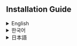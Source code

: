 ## Installation Guide

<details>
<summary>English</summary>

**Disclaimer: This is an unofficial version and is not endorsed or affiliated with Alan Becker.**

### Info

This is my own modification of the original compilation by [**kirillocha/@tschollow**](https://x.com/tschollow), with updated sprites by [**Stickwave/@StickLaserPhase**](https://x.com/StickLaserPhase), nicer theming, UI, and some small changes in the stickfigure behaviors.

### Download Link

Download and unzip/extract [**alan-beckers-stickfigures-unofficial.zip**](https://github.com/Skittlq/alans-beckers-stickfigures-unofficial/releases/latest).

### Java Installation

This app requires Java to be installed! You can download Java from the following link: [Java Download](https://www.java.com/en/download/)

### Running the Jar File

After downloading and extracting the zip file, double-click the `AlansStickfigures.jar` file to start the application.
Optionally, you may double-click on the `SetupStartOnStartup.bat` to run a script that will set up the application to start up when you turn on your computer and it will appear in your start menu (WINDOWS 11/10 ONLY!).

I plan to compile an installer to make the setup process much more simple; this will be for Windows users only!

### Additional Sources
- Shimeji-ee Behaviour, Actions & Sprites by @StickLaserPhase: [Google Drive Link](https://drive.google.com/file/d/1PdWAU91kAKg2lqcAiTdNGhNflqoHKU6N/view)
- Forked From: [GitHub Repository](https://github.com/kirillocha/alanbecker_shimejiee_exe)
- Based On: [Kilkakon](https://kilkakon.com/shimeji/)

</details>

<details>
<summary>한국어</summary>

**면책 사항: 이 버전은 비공식이며 Alan Becker와는 아무런 연관이 없으며 승인을 받은 것이 아닙니다.**

### 정보

이 버전은 [**kirillocha/@tschollow**](https://x.com/tschollow) 원작을 기반으로 제가 수정한 버전이며, [**Stickwave/@StickLaserPhase**](https://x.com/StickLaserPhase) 님의 업데이트된 스프라이트, 더 나은 테마와 UI, 그리고 약간의 스틱피규어 동작 변화가 포함되어 있습니다.

### 다운로드 링크

다운로드하고 압축을 해제하세요: [**alan-beckers-stickfigures-unofficial.zip**](https://github.com/Skittlq/alans-beckers-stickfigures-unofficial/releases/latest)

### Java 설치

이 애플리케이션은 Java 설치가 필요합니다! 다음 링크에서 Java를 다운로드할 수 있습니다: [Java 다운로드](https://www.java.com/ko/download/)

### Jar 파일 실행

zip 파일을 다운로드하고 압축을 푼 후, `AlansStickfigures.jar` 파일을 더블 클릭하여 애플리케이션을 시작합니다.
선택적으로, `SetupStartOnStartup.bat` 파일을 더블 클릭하면 컴퓨터를 켤 때 애플리케이션이 자동으로 시작되도록 설정하는 스크립트를 실행할 수 있습니다. (WINDOWS 11/10 전용)

Windows 사용자를 위한 설치 프로그램을 곧 제공하여 설정 과정을 더욱 간단하게 할 예정입니다!

### 추가 소스
- Shimeji-ee Behaviour, Actions & Sprites by @StickLaserPhase: [구글 드라이브 링크](https://drive.google.com/file/d/1PdWAU91kAKg2lqcAiTdNGhNflqoHKU6N/view)
- Forked From: [GitHub 저장소](https://github.com/kirillocha/alanbecker_shimejiee_exe)
- Based On: [Kilkakon](https://kilkakon.com/shimeji/)

</details>

<details>
<summary>日本語</summary>

**免責事項: このバージョンは非公式であり、Alan Becker とは一切関係がなく、承認を得たものではありません。**

### 情報

このバージョンは [**kirillocha/@tschollow**](https://x.com/tschollow) によるオリジナルのコンパイルを基に、[**Stickwave/@StickLaserPhase**](https://x.com/StickLaserPhase) の更新されたスプライト、改良されたテーマ、UI、一部のスティックフィギュアの動作の微調整を加えた私の独自の修正版です。

### ダウンロードリンク

ダウンロードして解凍してください: [**alan-beckers-stickfigures-unofficial.zip**](https://github.com/Skittlq/alans-beckers-stickfigures-unofficial/releases/latest)

### Java のインストール

このアプリケーションには Java のインストールが必要です。以下のリンクから Java をダウンロードできます: [Java ダウンロード](https://www.java.com/ja/download/)

### Jar ファイルの実行

zip ファイルをダウンロードして解凍した後、`AlansStickfigures.jar` ファイルをダブルクリックしてアプリケーションを開始します。
オプションとして、`SetupStartOnStartup.bat` ファイルをダブルクリックすることで、コンピュータを起動するときにアプリケーションが自動的に起動するように設定するスクリプトを実行することができます（WINDOWS 11/10 のみ対応）。

Windows ユーザー向けのインストーラを提供して、セットアッププロセスをさらに簡単にする予定です！

### 追加ソース
- Shimeji-ee Behaviour, Actions & Sprites by @StickLaserPhase: [Google ドライブリンク](https://drive.google.com/file/d/1PdWAU91kAKg2lqcAiTdNGhNflqoHKU6N/view)
- Forked From: [GitHub リポジトリ](https://github.com/kirillocha/alanbecker_shimejiee_exe)
- Based On: [Kilkakon](https://kilkakon.com/shimeji/)

</details>
